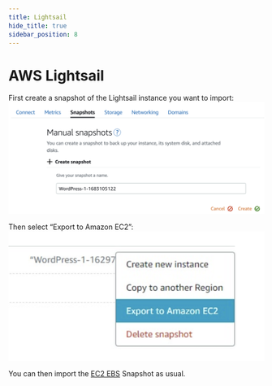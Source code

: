 ```yaml
---
title: Lightsail
hide_title: true
sidebar_position: 8
---
```



# AWS Lightsail

First create a snapshot of the Lightsail instance you want to import:
![Make Lightsail Snapshot](/img/make-lightsail-snapshot.png)

Then select “Export to Amazon EC2”:
![Export to EC2](/img/export-to-ec2.png)

You can then import the [EC2 EBS](./aws-ami.md) Snapshot as usual.


